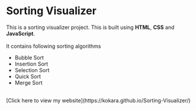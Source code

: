 # Sorting Visualizer

This is  a sorting visualizer project. This is built using **HTML**, **CSS** and **JavaScript**.<br><br>
It contains following sorting algorithms
* Bubble Sort
* Insertion Sort
* Selection Sort
* Quick Sort
* Merge Sort
<br>
[Click here to view my website](https://kokara.github.io/Sorting-Visualizer/)


 
            
